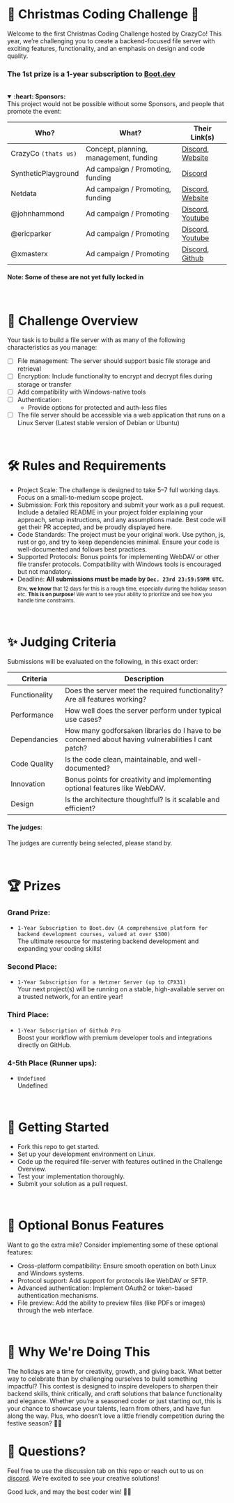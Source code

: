 # 🎄 Christmas Coding Challenge 🎄
Welcome to the first Christmas Coding Challenge hosted by CrazyCo! This year, we’re challenging you to create a backend-focused file server with exciting features, functionality, and an emphasis on design and code quality. 

### The 1st prize is a 1-year subscription to [Boot.dev](https://boot.dev/) 
<br>

<details open>
  <summary><b>:heart: Sponsors:</b></summary>
  This project would not be possible without some Sponsors, and people that promote the event:
    
  | Who?                | What?                                      | Their Link(s)                                                                           |
  |---------------------|--------------------------------------------|-----------------------------------------------------------------------------------------|
  | CrazyCo `(thats us)`| Concept, planning, management, funding     | [Discord](https://discord.gg/crazyco), [Website](https://crazyco.xyz)                   |
  | SyntheticPlayground | Ad campaign / Promoting, funding           | [Discord](https://discord.gg/syntheticplayground)                                       |
  | Netdata             | Ad campaign / Promoting, funding           | [Discord](https://discord.gg/mPZ6WZKKG2), [Website](https://netdata.cloud/)             |
  | @johnhammond        | Ad campaign / Promoting                    | [Discord](https://discord.gg/mQQ5NsTbfF), [Youtube](https://youtube.com/johnhammond010) |
  | @ericparker         | Ad campaign / Promoting                    | [Discord](https://discord.gg/ericparker), [Youtube](https://youtube.com/@ericparker)    |
  | @xmasterx           | Ad campaign / Promoting                    | [Discord](https://discord.gg/HmY4xSw7Zt), [Github](https://github.com/xmasterx)         |
  #### Note: Some of these are not yet fully locked in
</details>
<br>

# 📜 Challenge Overview
Your task is to build a file server with as many of the following characteristics as you manage:
- [ ] File management: The server should support basic file storage and retrieval
- [ ] Encryption: Include functionality to encrypt and decrypt files during storage or transfer
- [ ] Add compatibility with Windows-native tools
- [ ] Authentication:
  - Provide options for protected and auth-less files
- [ ] The file server should be accessible via a web application that runs on a Linux Server (Latest stable version of Debian or Ubuntu)
<br>

# 🛠 Rules and Requirements
- Project Scale:
  The challenge is designed to take 5–7 full working days. Focus on a small-to-medium scope project.
- Submission:
  Fork this repository and submit your work as a pull request.
  Include a detailed README in your project folder explaining your approach, setup instructions, and any assumptions made.
  Best code will get their PR accepted, and be proudly displayed here.
- Code Standards:
  The project must be your original work.
  Use python, js, rust or go, and try to keep dependencies minimal.
  Ensure your code is well-documented and follows best practices.
- Supported Protocols:
  Bonus points for implementing WebDAV or other file transfer protocols.
  Compatibility with Windows tools is encouraged but not mandatory.
- Deadline:
  <b>All submissions must be made by `Dec. 23rd 23:59:59PM UTC`.</b><br>
  <sub>Btw, <b>we know</b> that 12 days for this is a rough time, especially during the holiday season etc. <b>This is on purpose</b>! We want to see your ability to prioritize and see how you handle time constraints.</sub>
<br>

# ✨ Judging Criteria
Submissions will be evaluated on the following, in this exact order:

| Criteria |	Description |
|----------|--------------|
| Functionality |	Does the server meet the required functionality? Are all features working? |
| Performance |	How well does the server perform under typical use cases? |
| Dependancies |	How many godforsaken libraries do I have to be concerned about having vulnerabilities I cant patch? |
| Code Quality | Is the code clean, maintainable, and well-documented? |
| Innovation | Bonus points for creativity and implementing optional features like WebDAV. |
| Design | Is the architecture thoughtful? Is it scalable and efficient? |

#### The judges:
The judges are currently being selected, please stand by.

<br>

# 🏆 Prizes
### Grand Prize:
- `1-Year Subscription to Boot.dev (A comprehensive platform for backend development courses, valued at over $300)`<br>
The ultimate resource for mastering backend development and expanding your coding skills!

### Second Place:
- `1-Year Subscription for a Hetzner Server (up to CPX31)`<br>
Your next project(s) will be running on a stable, high-available server on a trusted network, for an entire year!  

### Third Place:
- `1-Year Subscription of Github Pro`<br>
Boost your workflow with premium developer tools and integrations directly on GitHub.

### 4-5th Place (Runner ups):
- `Undefined`<br>
Undefined
<br>

# 🚀 Getting Started
- Fork this repo to get started.
- Set up your development environment on Linux.
- Code up the required file-server with features outlined in the Challenge Overview.
- Test your implementation thoroughly.
- Submit your solution as a pull request.
<br>

# 🐾 Optional Bonus Features
Want to go the extra mile? Consider implementing some of these optional features:
- Cross-platform compatibility: Ensure smooth operation on both Linux and Windows systems.
- Protocol support: Add support for protocols like WebDAV or SFTP.
- Advanced authentication: Implement OAuth2 or token-based authentication mechanisms.
- File preview: Add the ability to preview files (like PDFs or images) through the web interface.
<br>

# 🎅 Why We're Doing This
The holidays are a time for creativity, growth, and giving back. What better way to celebrate than by challenging ourselves to build something impactful? This contest is designed to inspire developers to sharpen their backend skills, think critically, and craft solutions that balance functionality and elegance. Whether you’re a seasoned coder or just starting out, this is your chance to showcase your talents, learn from others, and have fun along the way. Plus, who doesn’t love a little friendly competition during the festive season? 🎄✨
<br>

# 💬 Questions?
Feel free to use the discussion tab on this repo or reach out to us on [discord](discord.gg/crazyco). We’re excited to see your creative solutions!

Good luck, and may the best coder win! 🎄✨
